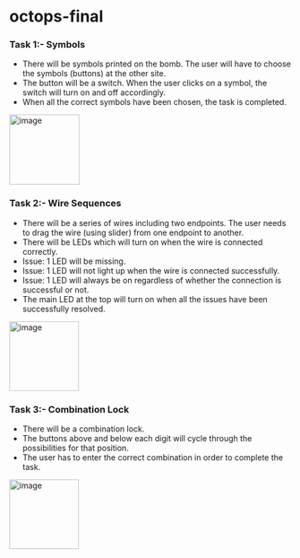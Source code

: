 # octops-final

### Task 1:- Symbols

- There will be symbols printed on the bomb. The user will have to choose the symbols (buttons) at the other site.
- The button will be a switch. When the user clicks on a symbol, the switch will turn on and off accordingly.
- When all the correct symbols have been chosen, the task is completed.

<img width="125" alt="image" src="https://github.com/Afterdie/octops-final/assets/65562439/9d0bfb41-3526-4d1d-b189-005c5f0177e4">


### Task 2:- Wire Sequences

- There will be a series of wires including two endpoints. The user needs to drag the wire (using slider) from one endpoint to another.
- There will be LEDs which will turn on when the wire is connected correctly.
- Issue: 1 LED will be missing.
- Issue: 1 LED will not light up when the wire is connected successfully.
- Issue: 1 LED will always be on regardless of whether the connection is successful or not.
- The main LED at the top will turn on when all the issues have been successfully resolved.

<img width="124" alt="image" src="https://github.com/Afterdie/octops-final/assets/65562439/ae13d279-dbe7-4754-8243-a656101863ca">


### Task 3:- Combination Lock

- There will be a combination lock.
- The buttons above and below each digit will cycle through the possibilities for that position.
- The user has to enter the correct combination in order to complete the task.

<img width="124" alt="image" src="https://github.com/Afterdie/octops-final/assets/65562439/75f2fe52-7f62-41ac-94fa-d0e635646d87">
